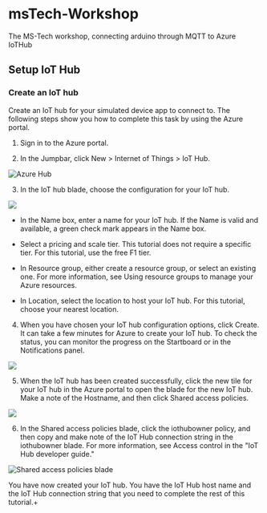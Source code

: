 # msTech-Workshop
The MS-Tech workshop, connecting arduino through MQTT to Azure IoTHub

## Setup IoT Hub 

### Create an IoT hub

Create an IoT hub for your simulated device app to connect to. The following steps show you how to complete this task by using the Azure portal.

1. Sign in to the Azure portal.

2. In the Jumpbar, click New > Internet of Things > IoT Hub.

![Azure Hub](https://docs.microsoft.com/en-us/azure/includes/media/iot-hub-get-started-create-hub/create-iot-hub1.png)

3. In the IoT hub blade, choose the configuration for your IoT hub.

![](https://docs.microsoft.com/en-us/azure/includes/media/iot-hub-get-started-create-hub/create-iot-hub2.png)

- In the Name box, enter a name for your IoT hub. If the Name is valid and available, a green check mark appears in the Name box.

- Select a pricing and scale tier. This tutorial does not require a specific tier. For this tutorial, use the free F1 tier.

- In Resource group, either create a resource group, or select an existing one. For more information, see Using resource groups to manage your Azure resources.

- In Location, select the location to host your IoT hub. For this tutorial, choose your nearest location.

4. When you have chosen your IoT hub configuration options, click Create. It can take a few minutes for Azure to create your IoT hub. To check the status, you can monitor the progress on the Startboard or in the Notifications panel.

![](https://docs.microsoft.com/en-us/azure/includes/media/iot-hub-get-started-create-hub/create-iot-hub3.png)

5. When the IoT hub has been created successfully, click the new tile for your IoT hub in the Azure portal to open the blade for the new IoT hub. Make a note of the Hostname, and then click Shared access policies.

![](https://docs.microsoft.com/en-us/azure/includes/media/iot-hub-get-started-create-hub/create-iot-hub4.png)

6. In the Shared access policies blade, click the iothubowner policy, and then copy and make note of the IoT Hub connection string in the iothubowner blade. For more information, see Access control in the "IoT Hub developer guide."

![Shared access policies blade](https://docs.microsoft.com/en-us/azure/includes/media/iot-hub-get-started-create-hub/create-iot-hub5.png)

You have now created your IoT hub. You have the IoT Hub host name and the IoT Hub connection string that you need to complete the rest of this tutorial.+




